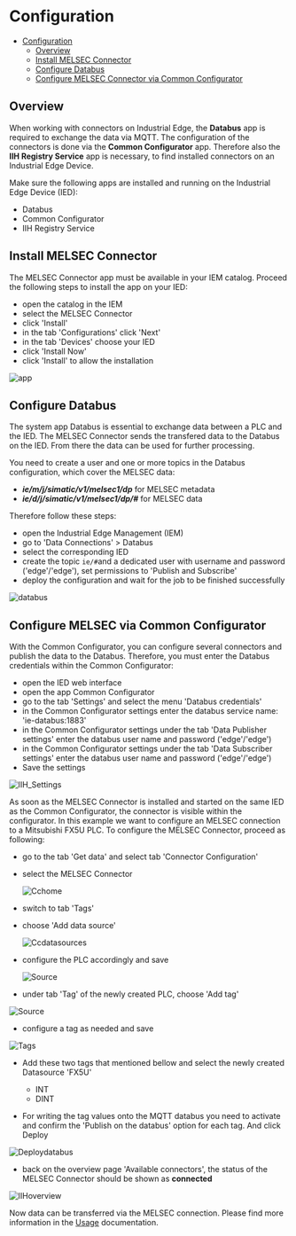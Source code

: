 # Configuration

- [Configuration](#configuration)
  - [Overview](#overview)
  - [Install MELSEC Connector](#install-melsec-connector)
  - [Configure Databus](#configure-Databus)
  - [Configure MELSEC Connector via Common Configurator](#configure-MELSEC-via-Common-Configurator)

## Overview

When working with connectors on Industrial Edge, the **Databus** app is required to exchange the data via MQTT. The configuration of the connectors is done via the **Common Configurator** app. Therefore also the **IIH Registry Service** app is necessary, to find installed connectors on an Industrial Edge Device.

Make sure the following apps are installed and running on the Industrial Edge Device (IED):
- Databus
- Common Configurator
- IIH Registry Service


## Install MELSEC Connector

The MELSEC Connector app must be available in your IEM catalog. Proceed the following steps to install the app on your IED:

- open the catalog in the IEM
- select the MELSEC Connector
- click 'Install'
- in the tab 'Configurations' click 'Next'
- in the tab 'Devices' choose your IED
- click 'Install Now'
- click 'Install' to allow the installation

![app](/docs/graphics/FinsTCPcatalog.PNG)

## Configure Databus

The system app Databus is essential to exchange data between a PLC and the IED. The MELSEC Connector sends the transfered data to the Databus on the IED. From there the data can be used for further processing.

You need to create a user and one or more topics in the Databus configuration, which cover the MELSEC data:

- ***ie/m/j/simatic/v1/melsec1/dp*** for MELSEC metadata
- ***ie/d/j/simatic/v1/melsec1/dp/#*** for MELSEC data

Therefore follow these steps:

- open the Industrial Edge Management (IEM)
- go to 'Data Connections' > Databus
- select the corresponding IED
- create the topic `ie/#`and a dedicated user with username and password ('edge'/'edge'), set permissions to 'Publish and Subscribe'
- deploy the configuration and wait for the job to be finished successfully
  
![databus](/docs/graphics/Databusconfig.PNG)

## Configure MELSEC via Common Configurator

With the Common Configurator, you can configure several connectors and publish the data to the Databus. Therefore, you must enter the Databus credentials within the Common Configurator:

- open the IED web interface
- open the app Common Configurator
- go to the tab 'Settings' and select the menu 'Databus credentials'
- in the Common Configurator settings enter the databus service name: 'ie-databus:1883'
- in the Common Configurator settings under the tab 'Data Publisher settings' enter the databus user name and password ('edge'/'edge')
- in the Common Configurator settings under the tab 'Data Subscriber settings' enter the databus user name and password ('edge'/'edge')
- Save the settings

 ![IIH_Settings](/docs/graphics/Databusconfigcc.PNG)

As soon as the MELSEC Connector is installed and started on the same IED as the Common Configurator, the connector is visible within the configurator. In this example we want to configure an MELSEC connection to a Mitsubishi FX5U PLC. To configure the MELSEC Connector, proceed as following:

- go to the tab 'Get data' and select tab 'Connector Configuration'
- select the MELSEC Connector

   ![Cchome](/docs/graphics/Connectoroverview.PNG)

- switch to tab 'Tags'
- choose 'Add data source'

  ![Ccdatasources](/docs/graphics/ConnectorAdd.PNG)

- configure the PLC accordingly and save

  ![Source](/docs/graphics/CCadddatasource.PNG) 

- under tab 'Tag' of the newly created PLC, choose 'Add tag'

 ![Source](/docs/graphics/Ccaddtag.PNG)

  
- configure a tag as needed and save

 ![Tags](/docs/graphics/Countertag.PNG)

- Add these two tags that mentioned bellow and select the newly created Datasource 'FX5U'

  - INT
  - DINT

- For writing the tag values onto the MQTT databus you need to activate and confirm the 'Publish on the databus' option for each tag. And click Deploy

 ![Deploydatabus](/docs/graphics/Deploydatabus.PNG)

- back on the overview page 'Available connectors', the status of the MELSEC Connector should be shown as **connected**

 ![IIHoverview](/docs/graphics/IIHoverview.PNG)

Now data can be transferred via the MELSEC connection. Please find more information in the  [Usage](/docs/Usage.md) documentation.

